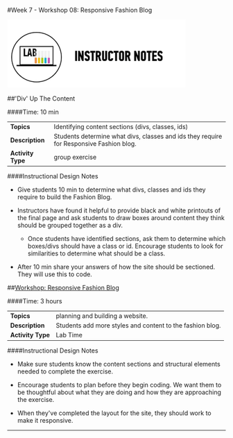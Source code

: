 #Week 7 - Workshop 08: Responsive Fashion Blog 

![Exercise - Instructor](../../img/icons/instr_lab.png)

##'Div' Up The Content

####Time: 10 min

| | |
| ------------- |:-------------|
| __Topics__ | Identifying content sections (divs, classes, ids) | 
| __Description__| Students determine what divs, classes and ids they require for Responsive Fashion blog.|    
| __Activity Type__| group exercise| 


####Instructional Design Notes 

*	Give students 10 min to determine what divs, classes and ids they require to build the Fashion Blog. 

*	Instructors have found it helpful to provide black and white printouts of the final page and ask students to draw boxes around content they think should be grouped together as a div. 
	*	Once students have identified sections, ask them to determine which boxes/divs should have a class or id. Encourage students to look for similarities to determine what should be a class. 

*	After 10 min share your answers of how the site should be sectioned. They will use this to code.



##[Workshop: Responsive Fashion Blog](solution/fashion_blog_part2/index.html)

####Time: 3 hours

| | |
| ------------- |:-------------|
| __Topics__ | planning and building a website. | 
| __Description__| Students add more styles and content to the fashion blog. |    
| __Activity Type__| Lab Time | 


####Instructional Design Notes 

*	Make sure students know the content sections and structural elements needed to complete the exercise.  

*	Encourage students to plan before they begin coding. We want them to be thoughtful about what they are doing and how they are approaching the exercise.

* When they've completed the layout for the site, they should work to make it responsive.




---





